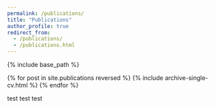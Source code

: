 ```yaml
---
permalink: /publications/
title: "Publications"
author_profile: true
redirect_from: 
  - /publications/
  - /publications.html
---
```


{% include base_path %}

{% for post in site.publications reversed %}
  {% include archive-single-cv.html %}
{% endfor %}

test test test